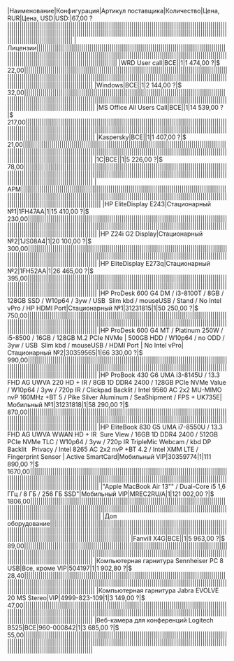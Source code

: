 |Наименование|Конфигурация|Артикул поставщика|Количество|Цена, RUR|Цена, USD|USD:|67,00 ?||||||||||||||||||||||||||||||||||||||||||||||||||||||||||||||||||||||||||||||||||||||||||||||||||||||||||||||||||||||||||||||||||||||||||||||||||||||||||||||||||||||||||||||||||||||||||||||||||||||||||||||||||||||||||||||||||||||||||||||||||||||||
|Лицензии|||||||||||||||||||||||||||||||||||||||||||||||||||||||||||||||||||||||||||||||||||||||||||||||||||||||||||||||||||||||||||||||||||||||||||||||||||||||||||||||||||||||||||||||||||||||||||||||||||||||||||||||||||||||||||||||||||||||||||||||||||||||||||||||
|WRD User call|ВСЕ||1|1 474,00 ?|$ 22,00||||||||||||||||||||||||||||||||||||||||||||||||||||||||||||||||||||||||||||||||||||||||||||||||||||||||||||||||||||||||||||||||||||||||||||||||||||||||||||||||||||||||||||||||||||||||||||||||||||||||||||||||||||||||||||||||||||||||||||||||||||||||||
|Windows|ВСЕ||1|2 144,00 ?|$ 32,00||||||||||||||||||||||||||||||||||||||||||||||||||||||||||||||||||||||||||||||||||||||||||||||||||||||||||||||||||||||||||||||||||||||||||||||||||||||||||||||||||||||||||||||||||||||||||||||||||||||||||||||||||||||||||||||||||||||||||||||||||||||||||
|MS Office All Users Call|ВСЕ||1|14 539,00 ?|$ 217,00||||||||||||||||||||||||||||||||||||||||||||||||||||||||||||||||||||||||||||||||||||||||||||||||||||||||||||||||||||||||||||||||||||||||||||||||||||||||||||||||||||||||||||||||||||||||||||||||||||||||||||||||||||||||||||||||||||||||||||||||||||||||||
|Kaspersky|ВСЕ||1|1 407,00 ?|$ 21,00||||||||||||||||||||||||||||||||||||||||||||||||||||||||||||||||||||||||||||||||||||||||||||||||||||||||||||||||||||||||||||||||||||||||||||||||||||||||||||||||||||||||||||||||||||||||||||||||||||||||||||||||||||||||||||||||||||||||||||||||||||||||||
|1С|ВСЕ||1|5 226,00 ?|$ 78,00||||||||||||||||||||||||||||||||||||||||||||||||||||||||||||||||||||||||||||||||||||||||||||||||||||||||||||||||||||||||||||||||||||||||||||||||||||||||||||||||||||||||||||||||||||||||||||||||||||||||||||||||||||||||||||||||||||||||||||||||||||||||||
|АРМ|||||||||||||||||||||||||||||||||||||||||||||||||||||||||||||||||||||||||||||||||||||||||||||||||||||||||||||||||||||||||||||||||||||||||||||||||||||||||||||||||||||||||||||||||||||||||||||||||||||||||||||||||||||||||||||||||||||||||||||||||||||||||||||||
|HP EliteDisplay E243|Стационарный №1|1FH47AA|1|15 410,00 ?|$ 230,00||||||||||||||||||||||||||||||||||||||||||||||||||||||||||||||||||||||||||||||||||||||||||||||||||||||||||||||||||||||||||||||||||||||||||||||||||||||||||||||||||||||||||||||||||||||||||||||||||||||||||||||||||||||||||||||||||||||||||||||||||||||||||
|HP Z24i G2 Display|Стационарный №2|1JS08A4|1|20 100,00 ?|$ 300,00||||||||||||||||||||||||||||||||||||||||||||||||||||||||||||||||||||||||||||||||||||||||||||||||||||||||||||||||||||||||||||||||||||||||||||||||||||||||||||||||||||||||||||||||||||||||||||||||||||||||||||||||||||||||||||||||||||||||||||||||||||||||||
|HP EliteDisplay E273q|Стационарный №2|1FH52AA|1|26 465,00 ?|$ 395,00||||||||||||||||||||||||||||||||||||||||||||||||||||||||||||||||||||||||||||||||||||||||||||||||||||||||||||||||||||||||||||||||||||||||||||||||||||||||||||||||||||||||||||||||||||||||||||||||||||||||||||||||||||||||||||||||||||||||||||||||||||||||||
|HP ProDesk 600 G4 DM / i3-8100T / 8GB / 128GB SSD / W10p64 / 3yw / USB  Slim kbd / mouseUSB / Stand / No Intel vPro / HP HDMI Port|Стационарный №1|31231815|1|50 250,00 ?|$ 750,00||||||||||||||||||||||||||||||||||||||||||||||||||||||||||||||||||||||||||||||||||||||||||||||||||||||||||||||||||||||||||||||||||||||||||||||||||||||||||||||||||||||||||||||||||||||||||||||||||||||||||||||||||||||||||||||||||||||||||||||||||||||||||
|HP ProDesk 600 G4 MT / Platinum 250W / i5-8500 / 16GB / 128GB M.2 PCIe NVMe | 500GB HDD / W10p64 / no ODD / 3yw / USB  Slim kbd / mouseUSB / HDMI Port | No Intel vPro|Стационарный №2|30359565|1|66 330,00 ?|$ 990,00||||||||||||||||||||||||||||||||||||||||||||||||||||||||||||||||||||||||||||||||||||||||||||||||||||||||||||||||||||||||||||||||||||||||||||||||||||||||||||||||||||||||||||||||||||||||||||||||||||||||||||||||||||||||||||||||||||||||||||||||||||||||||
|HP ProBook 430 G6 UMA i3-8145U / 13.3 FHD AG UWVA 220 HD + IR / 8GB 1D DDR4 2400 / 128GB PCIe NVMe Value / W10p64 / 3yw / 720p IR / Clickpad Backlit / Intel 9560 AC 2x2 MU-MIMO nvP 160MHz +BT 5 / Pike Silver Aluminum / SeaShipment / FPS + UK735E|Мобильный №1|31231818|1|58 290,00 ?|$ 870,00||||||||||||||||||||||||||||||||||||||||||||||||||||||||||||||||||||||||||||||||||||||||||||||||||||||||||||||||||||||||||||||||||||||||||||||||||||||||||||||||||||||||||||||||||||||||||||||||||||||||||||||||||||||||||||||||||||||||||||||||||||||||||
|HP EliteBook 830 G5 UMA i7-8550U / 13.3 FHD AG UWVA WWAN HD + IR  Sure View / 16GB 1D DDR4 2400 / 512GB PCIe NVMe TLC / W10p64 / 3yw / 720p IR TripleMic Webcam / kbd DP Backlit   Privacy / Intel 8265 AC 2x2 nvP +BT 4.2 / Intel XMM LTE / Fingerprint Sensor | Active SmartCard|Мобильный VIP|30359774|1|111 890,00 ?|$ 1670,00||||||||||||||||||||||||||||||||||||||||||||||||||||||||||||||||||||||||||||||||||||||||||||||||||||||||||||||||||||||||||||||||||||||||||||||||||||||||||||||||||||||||||||||||||||||||||||||||||||||||||||||||||||||||||||||||||||||||||||||||||||||||||
|"Apple MacBook Air 13"" / Dual-Core i5 1,6 ГГц / 8 ГБ / 256 ГБ SSD"|Мобильный VIP|MREC2RU/A|1|121 002,00 ?|$ 1806,00||||||||||||||||||||||||||||||||||||||||||||||||||||||||||||||||||||||||||||||||||||||||||||||||||||||||||||||||||||||||||||||||||||||||||||||||||||||||||||||||||||||||||||||||||||||||||||||||||||||||||||||||||||||||||||||||||||||||||||||||||||||||||
|Доп оборудование|||||||||||||||||||||||||||||||||||||||||||||||||||||||||||||||||||||||||||||||||||||||||||||||||||||||||||||||||||||||||||||||||||||||||||||||||||||||||||||||||||||||||||||||||||||||||||||||||||||||||||||||||||||||||||||||||||||||||||||||||||||||||||||||
|Fanvill X4G|ВСЕ||1|5 963,00 ?|$ 89,00||||||||||||||||||||||||||||||||||||||||||||||||||||||||||||||||||||||||||||||||||||||||||||||||||||||||||||||||||||||||||||||||||||||||||||||||||||||||||||||||||||||||||||||||||||||||||||||||||||||||||||||||||||||||||||||||||||||||||||||||||||||||||
|Компьютерная гарнитура Sennheiser PC 8 USB|Все, кроме VIP|504197|1|1 902,80 ?|$ 28,40||||||||||||||||||||||||||||||||||||||||||||||||||||||||||||||||||||||||||||||||||||||||||||||||||||||||||||||||||||||||||||||||||||||||||||||||||||||||||||||||||||||||||||||||||||||||||||||||||||||||||||||||||||||||||||||||||||||||||||||||||||||||||
|Компьютерная гарнитура Jabra EVOLVE 20 MS Stereo|VIP|4999-823-109|1|3 149,00 ?|$ 47,00||||||||||||||||||||||||||||||||||||||||||||||||||||||||||||||||||||||||||||||||||||||||||||||||||||||||||||||||||||||||||||||||||||||||||||||||||||||||||||||||||||||||||||||||||||||||||||||||||||||||||||||||||||||||||||||||||||||||||||||||||||||||||
|Веб-камера для конференций Logitech B525|ВСЕ|960-000842|1|3 685,00 ?|$ 55,00||||||||||||||||||||||||||||||||||||||||||||||||||||||||||||||||||||||||||||||||||||||||||||||||||||||||||||||||||||||||||||||||||||||||||||||||||||||||||||||||||||||||||||||||||||||||||||||||||||||||||||||||||||||||||||||||||||||||||||||||||||||||||
